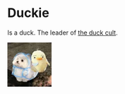 # Duckie

Is a duck. The leader of [the duck cult](../other/duck-cult.md).

![alt text](../../assets/duckie.png)
